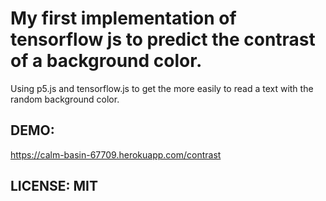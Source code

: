 # My first implementation of tensorflow js to predict the contrast of a background color.


Using p5.js and tensorflow.js to get the more easily to read a text with the random background color.

## DEMO:
 https://calm-basin-67709.herokuapp.com/contrast
## LICENSE: MIT
